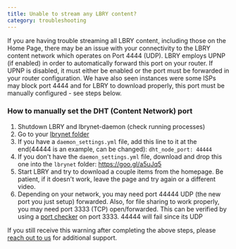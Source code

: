 ```yaml
---
title: Unable to stream any LBRY content?
category: troubleshooting
---
```


If you are having trouble streaming all LBRY content, including those on the Home Page, there may be an issue with your connectivity to the LBRY content network which operates on Port 4444 (UDP).  LBRY employs UPNP (if enabled) in order to automatically forward this port on your router. If UPNP is disabled, it must either be enabled or the port must be forwarded in your router configuration.  We have also seen instances were some ISPs may block port 4444 and for LBRY to download properly, this port must be manually configured - see steps below.  

### How to manually set the DHT (Content Network) port

1. Shutdown LBRY and lbrynet-daemon (check running processes)
2. Go to your [lbrynet folder](https://lbry.io/faq/lbry-directories)
3. If you have a `daemon_settings.yml` file, add this line to it at the end(44444 is an example, can be changed): `dht_node_port: 44444`
4. If you don't have the `daemon_settings.yml` file, download and drop this one into the `lbrynet` folder: https://goo.gl/a5uJq5
5. Start LBRY and try to download a couple items from the homepage. Be patient, if it doesn't work, leave the page and try again or a different video.
6. Depending on your network, you may need port 44444 UDP (the new port you just setup) forwarded. Also, for file sharing to work properly, you may need port 3333 (TCP) open/forwarded. This can be verified by using a [port checker](https://www.canyouseeme.org) on port 3333. 44444 will fail since its UDP

If you still receive this warning after completing the above steps, please [reach out to us](https://lbry.io/faq/how-to-report-bugs) for additional support. 
